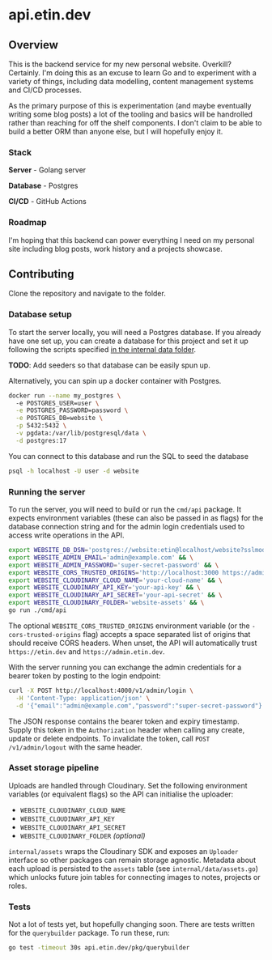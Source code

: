 # api.etin.dev
## Overview
This is the backend service for my new personal website.
Overkill? Certainly. I'm doing this as an excuse to learn Go and to experiment with a variety of things, including data modelling, content management systems and CI/CD processes.

As the primary purpose of this is experimentation (and maybe eventually writing some blog posts) a lot of the tooling and basics will be handrolled rather than reaching for off the shelf components. I don't claim to be able to build a better ORM than anyone else, but I will hopefully enjoy it.

### Stack
**Server** - Golang server

**Database** - Postgres

**CI/CD** - GitHub Actions

### Roadmap
I'm hoping that this backend can power everything I need on my personal site
including blog posts, work history and a projects showcase.

## Contributing
Clone the repository and navigate to the folder.

### Database setup
To start the server locally, you will need a Postgres database.
If you already have one set up, you can create a database for this project and set it up following the scripts 
specified [in the internal data folder](internal/data/README.md).

**TODO**: Add seeders so that database can be easily spun up.

Alternatively, you can spin up a docker container with Postgres.

```bash
docker run --name my_postgres \        
  -e POSTGRES_USER=user \
  -e POSTGRES_PASSWORD=password \
  -e POSTGRES_DB=website \
  -p 5432:5432 \
  -v pgdata:/var/lib/postgresql/data \
  -d postgres:17
```

You can connect to this database and run the SQL to seed the database

```bash
psql -h localhost -U user -d website
```

### Running the server
To run the server, you will need to build or run the `cmd/api` package.
It expects environment variables (these can also be passed in as flags) for the database connection string
and for the admin login credentials used to access write operations in the API.

```bash
export WEBSITE_DB_DSN='postgres://website:etin@localhost/website?sslmode=disable' && \
export WEBSITE_ADMIN_EMAIL='admin@example.com' && \
export WEBSITE_ADMIN_PASSWORD='super-secret-password' && \
export WEBSITE_CORS_TRUSTED_ORIGINS='http://localhost:3000 https://admin.example.com' && \
export WEBSITE_CLOUDINARY_CLOUD_NAME='your-cloud-name' && \
export WEBSITE_CLOUDINARY_API_KEY='your-api-key' && \
export WEBSITE_CLOUDINARY_API_SECRET='your-api-secret' && \
export WEBSITE_CLOUDINARY_FOLDER='website-assets' && \
go run ./cmd/api
```

The optional `WEBSITE_CORS_TRUSTED_ORIGINS` environment variable (or the `-cors-trusted-origins` flag) accepts a space separated
list of origins that should receive CORS headers. When unset, the API will automatically trust `https://etin.dev` and
`https://admin.etin.dev`.

With the server running you can exchange the admin credentials for a bearer token by
posting to the login endpoint:

```bash
curl -X POST http://localhost:4000/v1/admin/login \
  -H 'Content-Type: application/json' \
  -d '{"email":"admin@example.com","password":"super-secret-password"}'
```

The JSON response contains the bearer token and expiry timestamp. Supply this token in the
`Authorization` header when calling any create, update or delete endpoints. To invalidate the
token, call `POST /v1/admin/logout` with the same header.

### Asset storage pipeline

Uploads are handled through Cloudinary. Set the following environment variables (or equivalent
flags) so the API can initialise the uploader:

* `WEBSITE_CLOUDINARY_CLOUD_NAME`
* `WEBSITE_CLOUDINARY_API_KEY`
* `WEBSITE_CLOUDINARY_API_SECRET`
* `WEBSITE_CLOUDINARY_FOLDER` *(optional)*

`internal/assets` wraps the Cloudinary SDK and exposes an `Uploader` interface so other packages
can remain storage agnostic. Metadata about each upload is persisted to the `assets` table (see
`internal/data/assets.go`) which unlocks future join tables for connecting images to notes,
projects or roles.

### Tests
Not a lot of tests yet, but hopefully changing soon. There are tests written for the `querybuilder` package. To run 
these, run:

```bash
go test -timeout 30s api.etin.dev/pkg/querybuilder
```